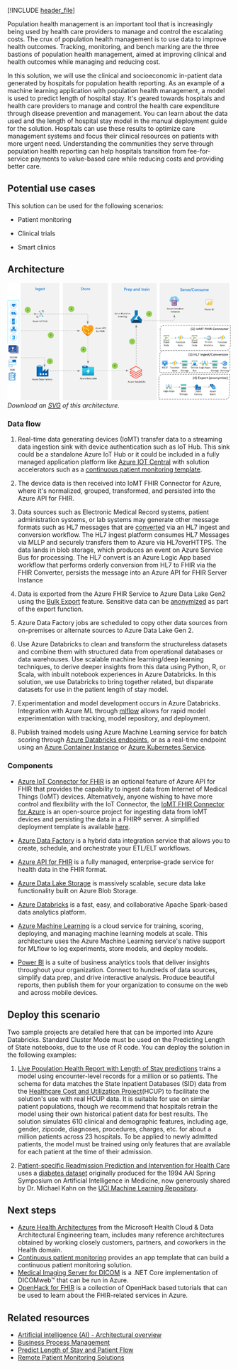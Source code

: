 [!INCLUDE [header_file](../../../includes/sol-idea-header.md)]

Population health management is an important tool that is increasingly being used by health care providers to manage and control the escalating costs. The crux of population health management is to use data to improve health outcomes. Tracking, monitoring, and bench marking are the three bastions of population health management, aimed at improving clinical and health outcomes while managing and reducing cost.

In this solution, we will use the clinical and socioeconomic in-patient data generated by hospitals for population health reporting. As an example of a machine learning application with population health management, a model is used to predict length of hospital stay. It's geared towards hospitals and health care providers to manage and control the health care expenditure through disease prevention and management. You can learn about the data used and the length of hospital stay model in the manual deployment guide for the solution. Hospitals can use these results to optimize care management systems and focus their clinical resources on patients with more urgent need. Understanding the communities they serve through population health reporting can help hospitals transition from fee-for-service payments to value-based care while reducing costs and providing better care.

## Potential use cases

This solution can be used for the following scenarios:

* Patient monitoring

* Clinical trials

* Smart clinics

## Architecture

![Architecture diagram](../media/population-health-management-for-healthcare.png)
*Download an [SVG](../media/population-health-management-for-healthcare.svg) of this architecture.*

### Data flow

1. Real-time data generating devices (IoMT) transfer data to a streaming data ingestion sink with device authentication such as IoT Hub.  This sink could be a standalone Azure IoT Hub or it could be included in a fully managed application platform like [Azure IOT Central](/azure/iot-fundamentals/iot-services-and-technologies#azure-iot-central) with solution accelerators such as a [continuous patient monitoring template](/azure/iot-central/healthcare/overview-iot-central-healthcare#what-is-continuous-patient-monitoring-template).

2. The device data is then received into IoMT FHIR Connector for Azure, where it's normalized, grouped, transformed, and persisted into the Azure API for FHIR.

3. Data sources such as Electronic Medical Record systems, patient administration systems, or lab systems may generate other message formats such as HL7 messages that are [converted](https://github.com/microsoft/health-architectures/tree/master/HL7Conversion) via an HL7 ingest and conversion workflow.  The HL7 ingest platform consumes HL7 Messages via MLLP and securely transfers them to Azure via HL7overHTTPS. The data lands in blob storage, which produces an event on Azure Service Bus for processing. The HL7 convert is an Azure Logic App based workflow that performs orderly conversion from HL7 to FHIR via the FHIR Converter, persists the message into an Azure API for FHIR Server Instance

4. Data is exported from the Azure FHIR Service to Azure Data Lake Gen2 using the [Bulk Export](/azure/healthcare-apis/data-transformation/export-data) feature.  Sensitive data can be [anonymized](https://github.com/microsoft/FHIR-Tools-for-Anonymization) as part of the export function.

5. Azure Data Factory jobs are scheduled to copy other data sources from on-premises or alternate sources to Azure Data Lake Gen 2.

6. Use Azure Databricks to clean and transform the structureless datasets and combine them with structured data from operational databases or data warehouses.  Use scalable machine learning/deep learning techniques, to derive deeper insights from this data using Python, R, or Scala, with inbuilt notebook experiences in Azure Databricks.  In this solution, we use Databricks to bring together related, but disparate datasets for use in the patient length of stay model.

7. Experimentation and model development occurs in Azure Databricks.  Integration with Azure ML through [mlflow](/azure/machine-learning/how-to-use-mlflow-azure-databricks) allows for rapid model experimentation with tracking, model repository, and deployment.

8. Publish trained models using Azure Machine Learning service for batch scoring through [Azure Databricks endpoints](/azure/machine-learning/how-to-use-mlflow-azure-databricks#deploy-models-to-adb-endpoints-for-batch-scoring), or as a real-time endpoint using an [Azure Container Instance](/azure/machine-learning/how-to-deploy-mlflow-models#deploy-to-azure-container-instance-aci) or [Azure Kubernetes Service](/azure/machine-learning/how-to-deploy-mlflow-models#deploy-to-azure-kubernetes-service-aks).

### Components

* [Azure IoT Connector for FHIR](/azure/healthcare-apis/iot/iot-data-flow) is an optional feature of Azure API for FHIR that provides the capability to ingest data from Internet of Medical Things (IoMT) devices.  Alternatively, anyone wishing to have more control and flexibility with the IoT Connector, the [IoMT FHIR Connector for Azure](https://github.com/Microsoft/iomt-fhir) is an open-source project for ingesting data from IoMT devices and persisting the data in a FHIR® server.  A simplified deployment template is available [here](https://github.com/microsoft/iomt-fhir/blob/master/docs/ARMInstallation.md).

* [Azure Data Factory](https://azure.microsoft.com/services/data-factory) is a hybrid data integration service that allows you to create, schedule, and orchestrate your ETL/ELT workflows.

* [Azure API for FHIR](/azure/healthcare-apis/) is a fully managed, enterprise-grade service for health data in the FHIR format.

* [Azure Data Lake Storage](/azure/storage/blobs/data-lake-storage-introduction) is massively scalable, secure data lake functionality built on Azure Blob Storage.

* [Azure Databricks](/azure/databricks/scenarios/what-is-azure-databricks) is a fast, easy, and collaborative Apache Spark-based data analytics platform.

* [Azure Machine Learning](/azure/machine-learning/overview-what-is-azure-machine-learning) is a cloud service for training, scoring, deploying, and managing machine learning models at scale. This architecture uses the Azure Machine Learning service's native support for MLflow to log experiments, store models, and deploy models.

* [Power BI](https://powerbi.microsoft.com) is a suite of business analytics tools that deliver insights throughout your organization. Connect to hundreds of data sources, simplify data prep, and drive interactive analysis. Produce beautiful reports, then publish them for your organization to consume on the web and across mobile devices.

## Deploy this scenario

Two sample projects are detailed here that can be imported into Azure Databricks. Standard Cluster Mode must be used on the Predicting Length of State notebooks, due to the use of R code. You can deploy the solution in the following examples:

1. [Live Population Health Report with Length of Stay predictions](https://github.com/Azure/cortana-intelligence-population-health-management/tree/master/Azure%20Data%20Lake/ManualDeploymentGuide/Model) trains a model using encounter-level records for a million or so patients. The schema for data matches the State Inpatient Databases (SID) data from the [Healthcare Cost and Utilization Project](https://www.hcup-us.ahrq.gov/)(HCUP) to facilitate the solution's use with real HCUP data. It is suitable for use on similar patient populations, though we recommend that hospitals retrain the model using their own historical patient data for best results. The solution simulates 610 clinical and demographic features, including age, gender, zipcode, diagnoses, procedures, charges, etc. for about a million patients across 23 hospitals. To be applied to newly admitted patients, the model must be trained using only features that are available for each patient at the time of their admission.

2. [Patient-specific Readmission Prediction and Intervention for Health Care](https://github.com/Azure/cortana-intelligence-population-health-management/blob/master/Spark/Manual%20Deployment%20Guide/HDInsight%20Spark/1_Data_Preparation.ipynb) uses a [diabetes dataset](https://archive.ics.uci.edu/ml/datasets/Diabetes) originally produced for the 1994 AAI Spring Symposium on Artificial Intelligence in Medicine, now generously shared by Dr. Michael Kahn on the [UCI Machine Learning Repository](https://archive.ics.uci.edu/ml/).

## Next steps

* [Azure Health Architectures](https://github.com/microsoft/health-architectures) from the Microsoft Health Cloud & Data Architectural Engineering team, includes many reference architectures obtained by working closely customers, partners, and coworkers in the Health domain.
* [Continuous patient monitoring](/azure/iot-central/healthcare/tutorial-continuous-patient-monitoring) provides an app template that can build a continuous patient monitoring solution.
* [Medical Imaging Server for DICOM](https://github.com/microsoft/dicom-server) is a .NET Core implementation of DICOMweb™ that can be run in Azure.
* [OpenHack for FHIR](https://github.com/microsoft/OpenHack-FHIR) is a collection of OpenHack based tutorials that can be used to learn about the FHIR-related services in Azure.

## Related resources

* [Artificial intelligence (AI) - Architectural overview](../../data-guide/big-data/ai-overview.md)
* [Business Process Management](./business-process-management.yml)
* [Predict Length of Stay and Patient Flow](./predict-length-of-stay-and-patient-flow-with-healthcare-analytics.yml)
* [Remote Patient Monitoring Solutions](./remote-patient-monitoring.yml)
